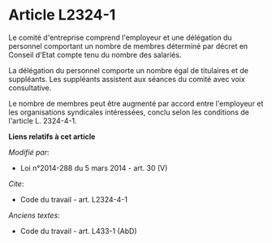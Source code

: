 # Article L2324-1

Le comité d'entreprise comprend l'employeur et une délégation du personnel comportant un nombre de membres déterminé par
décret en Conseil d'Etat compte tenu du nombre des salariés. 

La délégation du personnel comporte un nombre égal de titulaires et de suppléants. Les suppléants assistent aux séances du
comité avec voix consultative. 

Le nombre de membres peut être augmenté par  accord entre l'employeur et les organisations syndicales intéressées, conclu
selon les conditions de l'article L. 2324-4-1.

**Liens relatifs à cet article**

_Modifié par_:

  - Loi n°2014-288 du 5 mars 2014 - art. 30 (V)

_Cite_:

  - Code du travail - art. L2324-4-1

_Anciens textes_:

  - Code du travail - art. L433-1 (AbD)
